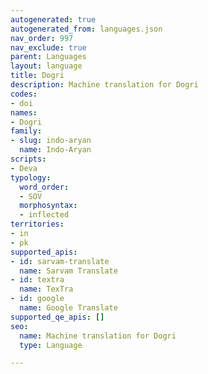 ```yaml
---
autogenerated: true
autogenerated_from: languages.json
nav_order: 997
nav_exclude: true
parent: Languages
layout: language
title: Dogri
description: Machine translation for Dogri
codes:
- doi
names:
- Dogri
family:
- slug: indo-aryan
  name: Indo-Aryan
scripts:
- Deva
typology:
  word_order:
  - SOV
  morphosyntax:
  - inflected
territories:
- in
- pk
supported_apis:
- id: sarvam-translate
  name: Sarvam Translate
- id: textra
  name: TexTra
- id: google
  name: Google Translate
supported_qe_apis: []
seo:
  name: Machine translation for Dogri
  type: Language

---
```



